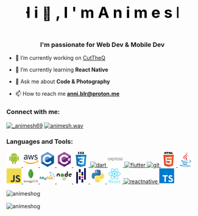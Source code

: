 <h1 align="center">
  <svg width="400" height="60">
    <text x="50%" y="50%" font-size="40" font-weight="bold" text-anchor="middle" fill="black">
      <tspan class="wave">H</tspan>
      <tspan class="wave" style="animation-delay: 0.1s;">i</tspan>
      <tspan class="wave" style="animation-delay: 0.2s;"> 👋</tspan>
      <tspan class="wave" style="animation-delay: 0.3s;">,</tspan>
      <tspan class="wave" style="animation-delay: 0.4s;"> I</tspan>
      <tspan class="wave" style="animation-delay: 0.5s;">'</tspan>
      <tspan class="wave" style="animation-delay: 0.6s;">m</tspan>
      <tspan class="wave" style="animation-delay: 0.7s;"> A</tspan>
      <tspan class="wave" style="animation-delay: 0.8s;">n</tspan>
      <tspan class="wave" style="animation-delay: 0.9s;">i</tspan>
      <tspan class="wave" style="animation-delay: 1s;">m</tspan>
      <tspan class="wave" style="animation-delay: 1.1s;">e</tspan>
      <tspan class="wave" style="animation-delay: 1.2s;">s</tspan>
      <tspan class="wave" style="animation-delay: 1.3s;">h</tspan>
    </text>
  </svg>
  <style>
    .wave {
      display: inline-block;
      animation: wave 1.5s infinite;
    }
    @keyframes wave {
      0%, 100% { transform: translateY(0); }
      50% { transform: translateY(-10px); }
    }
  </style>
</h1>
<h3 align="center">I'm passionate for Web Dev & Mobile Dev</h3>

- 🔭 I’m currently working on [CutTheQ](https://github.com/iamnithishraja/cut-the-queue.git)

- 🌱 I’m currently learning **React Native**

- 💬 Ask me about **Code & Photography**

- 📫 How to reach me **anni.blr@proton.me**

<h3 align="left">Connect with me:</h3>
<p align="left">
<a href="https://twitter.com/_animesh69" target="blank"><img align="center" src="https://raw.githubusercontent.com/rahuldkjain/github-profile-readme-generator/master/src/images/icons/Social/twitter.svg" alt="_animesh69" height="30" width="40" /></a>
<a href="https://instagram.com/animesh.wav" target="blank"><img align="center" src="https://raw.githubusercontent.com/rahuldkjain/github-profile-readme-generator/master/src/images/icons/Social/instagram.svg" alt="animesh.wav" height="30" width="40" /></a>
</p>

<h3 align="left">Languages and Tools:</h3>
<p align="left"> <a href="https://developer.android.com" target="_blank" rel="noreferrer"> <img src="https://raw.githubusercontent.com/devicons/devicon/master/icons/android/android-original-wordmark.svg" alt="android" width="40" height="40"/> </a> <a href="https://aws.amazon.com" target="_blank" rel="noreferrer"> <img src="https://raw.githubusercontent.com/devicons/devicon/master/icons/amazonwebservices/amazonwebservices-original-wordmark.svg" alt="aws" width="40" height="40"/> </a> <a href="https://www.cprogramming.com/" target="_blank" rel="noreferrer"> <img src="https://raw.githubusercontent.com/devicons/devicon/master/icons/c/c-original.svg" alt="c" width="40" height="40"/> </a> <a href="https://www.w3schools.com/cs/" target="_blank" rel="noreferrer"> <img src="https://raw.githubusercontent.com/devicons/devicon/master/icons/csharp/csharp-original.svg" alt="csharp" width="40" height="40"/> </a> <a href="https://www.w3schools.com/css/" target="_blank" rel="noreferrer"> <img src="https://raw.githubusercontent.com/devicons/devicon/master/icons/css3/css3-original-wordmark.svg" alt="css3" width="40" height="40"/> </a> <a href="https://dart.dev" target="_blank" rel="noreferrer"> <img src="https://www.vectorlogo.zone/logos/dartlang/dartlang-icon.svg" alt="dart" width="40" height="40"/> </a> <a href="https://expressjs.com" target="_blank" rel="noreferrer"> <img src="https://raw.githubusercontent.com/devicons/devicon/master/icons/express/express-original-wordmark.svg" alt="express" width="40" height="40"/> </a> <a href="https://flutter.dev" target="_blank" rel="noreferrer"> <img src="https://www.vectorlogo.zone/logos/flutterio/flutterio-icon.svg" alt="flutter" width="40" height="40"/> </a> <a href="https://git-scm.com/" target="_blank" rel="noreferrer"> <img src="https://www.vectorlogo.zone/logos/git-scm/git-scm-icon.svg" alt="git" width="40" height="40"/> </a> <a href="https://www.w3.org/html/" target="_blank" rel="noreferrer"> <img src="https://raw.githubusercontent.com/devicons/devicon/master/icons/html5/html5-original-wordmark.svg" alt="html5" width="40" height="40"/> </a> <a href="https://www.java.com" target="_blank" rel="noreferrer"> <img src="https://raw.githubusercontent.com/devicons/devicon/master/icons/java/java-original.svg" alt="java" width="40" height="40"/> </a> <a href="https://developer.mozilla.org/en-US/docs/Web/JavaScript" target="_blank" rel="noreferrer"> <img src="https://raw.githubusercontent.com/devicons/devicon/master/icons/javascript/javascript-original.svg" alt="javascript" width="40" height="40"/> </a> <a href="https://www.mongodb.com/" target="_blank" rel="noreferrer"> <img src="https://raw.githubusercontent.com/devicons/devicon/master/icons/mongodb/mongodb-original-wordmark.svg" alt="mongodb" width="40" height="40"/> </a> <a href="https://www.mysql.com/" target="_blank" rel="noreferrer"> <img src="https://raw.githubusercontent.com/devicons/devicon/master/icons/mysql/mysql-original-wordmark.svg" alt="mysql" width="40" height="40"/> </a> <a href="https://nodejs.org" target="_blank" rel="noreferrer"> <img src="https://raw.githubusercontent.com/devicons/devicon/master/icons/nodejs/nodejs-original-wordmark.svg" alt="nodejs" width="40" height="40"/> </a> <a href="https://pandas.pydata.org/" target="_blank" rel="noreferrer"> <img src="https://raw.githubusercontent.com/devicons/devicon/2ae2a900d2f041da66e950e4d48052658d850630/icons/pandas/pandas-original.svg" alt="pandas" width="40" height="40"/> </a> <a href="https://www.python.org" target="_blank" rel="noreferrer"> <img src="https://raw.githubusercontent.com/devicons/devicon/master/icons/python/python-original.svg" alt="python" width="40" height="40"/> </a> <a href="https://reactjs.org/" target="_blank" rel="noreferrer"> <img src="https://raw.githubusercontent.com/devicons/devicon/master/icons/react/react-original-wordmark.svg" alt="react" width="40" height="40"/> </a> <a href="https://reactnative.dev/" target="_blank" rel="noreferrer"> <img src="https://reactnative.dev/img/header_logo.svg" alt="reactnative" width="40" height="40"/> </a> <a href="https://www.typescriptlang.org/" target="_blank" rel="noreferrer"> <img src="https://raw.githubusercontent.com/devicons/devicon/master/icons/typescript/typescript-original.svg" alt="typescript" width="40" height="40"/> </a> </p>

<p><img align="center" src="https://github-readme-stats.vercel.app/api/top-langs?username=animeshog&show_icons=true&locale=en&layout=compact" alt="animeshog" /></p>

<p><img align="center" src="https://github-readme-streak-stats.herokuapp.com/?user=animeshog&" alt="animeshog" /></p>
